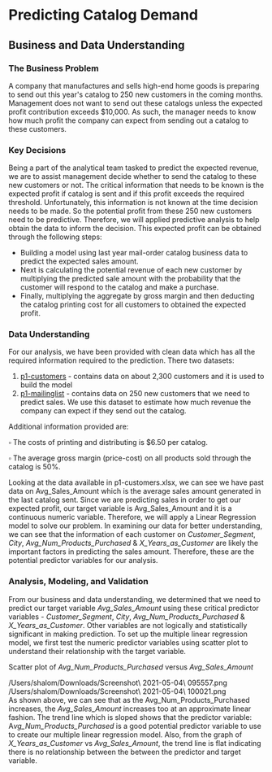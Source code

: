# Predicting Catalog Demand

## Business and Data Understanding

### The Business Problem

A company that manufactures and sells high-end home goods is preparing to send out this year's catalog to 250 new customers in the coming months. Management does not want to send out these catalogs unless the expected profit contribution exceeds $10,000. As such, the manager needs to know how much profit the company can expect from sending out a catalog to these customers.

### Key Decisions

Being a part of the analytical team tasked to predict the expected revenue, we are to assist management decide whether to send the catalog to these new customers or not. The critical information that needs to be known is the expected profit if catalog is sent and if this profit exceeds the required threshold. Unfortunately, this information is not known at the time decision needs to be made. So the potential profit from these 250 new customers need to be predictive. Therefore, we will applied predictive analysis to help obtain the data to inform the decision. This expected profit can be obtained through the following steps:

* Building a model using last year mail-order catalog business data to predict the expected sales amount.
* Next is calculating the potential revenue of each new customer by multiplying the predicted sale amount with the probability that the customer will respond to the catalog and make a purchase.
* Finally, multiplying the aggregate by gross margin and then deducting the catalog printing cost for all customers to obtained the expected profit.

### Data Understanding

For our analysis, we have been provided with clean data which has all the required information required to the prediction. There two datasets:
1. [p1-customers](https://github.com/PeacePeters/Predictive-Analytics-for-Business/blob/main/catalog-demand-prediction/dataset/p1-customers.xlsx) - contains data on about 2,300 customers and it is used to build the model
2. [p1-mailinglist](https://github.com/PeacePeters/Predictive-Analytics-for-Business/blob/main/catalog-demand-prediction/dataset/p1-mailinglist.xlsx) - contains data on 250 new customers that we need to predict sales. We use this dataset to estimate how much revenue the company can expect if they send out the catalog.

Additional information provided are:

▫ The costs of printing and distributing is $6.50 per catalog.

▫ The average gross margin (price-cost) on all products sold through the catalog is 50%.

Looking at the data available in p1-customers.xlsx, we can see we have past data on Avg_Sales_Amount which is the average sales amount generated in the last catalog sent. Since we are predicting sales in order to get our expected profit, our target variable is Avg_Sales_Amount and it is a continuous numeric variable. Therefore, we will apply a Linear Regression model to solve our problem.
In examining our data for better understanding, we can see that the information of each customer on <i>Customer_Segment</i>,<i> City</i>, <i>Avg_Num_Products_Purchased</i> & <i>X_Years_as_Customer</i> are likely the important factors in predicting the sales amount. Therefore, these are the potential predictor variables for our analysis.

### Analysis, Modeling, and Validation

From our business and data understanding, we determined that we need to predict our target variable <i>Avg_Sales_Amount</i> using these critical predictor variables - <i>Customer_Segment</i>,<i> City</i>, <i>Avg_Num_Products_Purchased</i> & <i>X_Years_as_Customer</i>. Other variables are not logically and statistically significant in making prediction.
To set up the multiple linear regression model, we first test the numeric predictor variables using scatter plot to understand their relationship with the target variable.

Scatter plot of <i>Avg_Num_Products_Purchased</i> versus <i>Avg_Sales_Amount</i>

/Users/shalom/Downloads/Screenshot\ 2021-05-04\ 095557.png 
/Users/shalom/Downloads/Screenshot\ 2021-05-04\ 100021.png  
As shown above, we can see that as the Avg_Num_Products_Purchased increases, the <i>Avg_Sales_Amount</i> increases too at an approximate linear fashion. The trend line which is sloped shows that the predictor variable: A<i>vg_Num_Products_Purchased</i> is a good potential predictor variable to use to create our multiple linear regression model. Also, from the graph of <i>X_Years_as_Customer</i> vs <i>Avg_Sales_Amount</i>, the trend line is flat indicating there is no relationship between the between the predictor and target variable.
